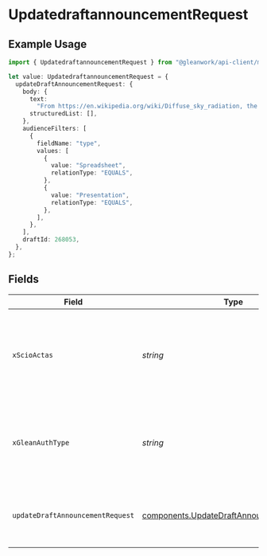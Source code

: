 # UpdatedraftannouncementRequest

## Example Usage

```typescript
import { UpdatedraftannouncementRequest } from "@gleanwork/api-client/models/operations";

let value: UpdatedraftannouncementRequest = {
  updateDraftAnnouncementRequest: {
    body: {
      text:
        "From https://en.wikipedia.org/wiki/Diffuse_sky_radiation, the sky is blue because blue light is more strongly scattered than longer-wavelength light.",
      structuredList: [],
    },
    audienceFilters: [
      {
        fieldName: "type",
        values: [
          {
            value: "Spreadsheet",
            relationType: "EQUALS",
          },
          {
            value: "Presentation",
            relationType: "EQUALS",
          },
        ],
      },
    ],
    draftId: 268053,
  },
};
```

## Fields

| Field                                                                                                                    | Type                                                                                                                     | Required                                                                                                                 | Description                                                                                                              |
| ------------------------------------------------------------------------------------------------------------------------ | ------------------------------------------------------------------------------------------------------------------------ | ------------------------------------------------------------------------------------------------------------------------ | ------------------------------------------------------------------------------------------------------------------------ |
| `xScioActas`                                                                                                             | *string*                                                                                                                 | :heavy_minus_sign:                                                                                                       | Email address of a user on whose behalf the request is intended to be made (should be non-empty only for global tokens). |
| `xGleanAuthType`                                                                                                         | *string*                                                                                                                 | :heavy_minus_sign:                                                                                                       | Auth type being used to access the endpoint (should be non-empty only for global tokens).                                |
| `updateDraftAnnouncementRequest`                                                                                         | [components.UpdateDraftAnnouncementRequest](../../models/components/updatedraftannouncementrequest.md)                   | :heavy_check_mark:                                                                                                       | Draft announcement content. DraftId needs to be specified.                                                               |